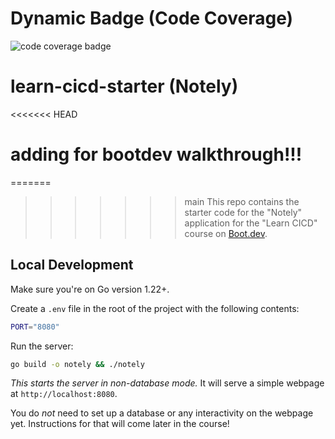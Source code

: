 # Dynamic Badge (Code Coverage)

![code coverage badge](https://github.com/GReapSoww7/grommbot-learn-cicd-starter/tree/addtests/actions/workflows/ci.yml/badge.svg)



# learn-cicd-starter (Notely)
<<<<<<< HEAD
# adding for bootdev walkthrough!!!
=======

>>>>>>> main
This repo contains the starter code for the "Notely" application for the "Learn CICD" course on [Boot.dev](https://boot.dev).

## Local Development

Make sure you're on Go version 1.22+.

Create a `.env` file in the root of the project with the following contents:

```bash
PORT="8080"
```

Run the server:

```bash
go build -o notely && ./notely
```

*This starts the server in non-database mode.* It will serve a simple webpage at `http://localhost:8080`.

You do *not* need to set up a database or any interactivity on the webpage yet. Instructions for that will come later in the course!
